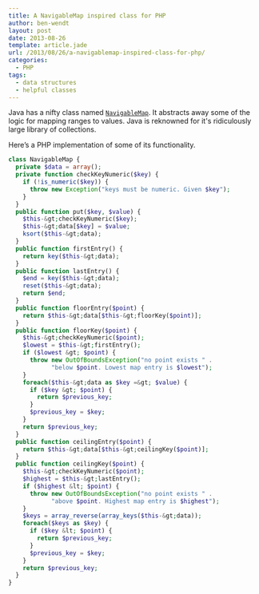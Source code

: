 ```yaml
---
title: A NavigableMap inspired class for PHP
author: ben-wendt
layout: post
date: 2013-08-26
template: article.jade
url: /2013/08/26/a-navigablemap-inspired-class-for-php/
categories:
  - PHP
tags:
  - data structures
  - helpful classes
---
```

Java has a nifty class named [`NavigableMap`][1]. It abstracts away some of the logic for mapping ranges to values. Java is reknowned for it's ridiculously large library of collections.

<span class="more"></span>


Here&#8217;s a PHP implementation of some of its functionality.

```php
class NavigableMap {
  private $data = array();
  private function checkKeyNumeric($key) {
    if (!is_numeric($key)) {
      throw new Exception("keys must be numeric. Given $key");
    }
  }
  public function put($key, $value) {
    $this-&gt;checkKeyNumeric($key);
    $this-&gt;data[$key] = $value;
    ksort($this-&gt;data);
  }
  public function firstEntry() {
    return key($this-&gt;data);
  }
  public function lastEntry() {
    $end = key($this-&gt;data);
    reset($this-&gt;data);
    return $end;
  }
  public function floorEntry($point) {
    return $this-&gt;data[$this-&gt;floorKey($point)];
  }
  public function floorKey($point) {
    $this-&gt;checkKeyNumeric($point);
    $lowest = $this-&gt;firstEntry();
    if ($lowest &gt; $point) {
      throw new OutOfBoundsException("no point exists " .
            "below $point. Lowest map entry is $lowest");
    }
    foreach($this-&gt;data as $key =&gt; $value) {
      if ($key &gt; $point) {
        return $previous_key;
      }
      $previous_key = $key;
    }
    return $previous_key;
  }
  public function ceilingEntry($point) {
    return $this-&gt;data[$this-&gt;ceilingKey($point)];
  }
  public function ceilingKey($point) {
    $this-&gt;checkKeyNumeric($point);
    $highest = $this-&gt;lastEntry();
    if ($highest &lt; $point) {
      throw new OutOfBoundsException("no point exists " .
            "above $point. Highest map entry is $highest");
    }
    $keys = array_reverse(array_keys($this-&gt;data));
    foreach($keys as $key) {
      if ($key &lt; $point) {
        return $previous_key;
      }
      $previous_key = $key;
    }
    return $previous_key;
  }
}
```

 [1]: http://docs.oracle.com/javase/6/docs/api/java/util/NavigableMap.html
